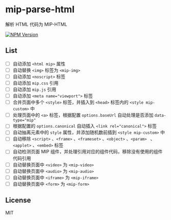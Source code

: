 # mip-parse-html
解析 HTML 代码为 MIP-HTML

[![NPM Version](https://img.shields.io/npm/v/mip-parse-html.svg)](https://www.npmjs.com/package/mip-parse-html)

## List

- [ ] 自动添加 `<html mip>` 属性
- [ ] 自动替换 `<img>` 标签为 `<mip-img>`
- [ ] 自动添加 `<noscript>` 标签
- [ ] 自动添加 `mip.css` 引用
- [ ] 自动添加 `mip.js` 引用
- [ ] 自动添加 `<meta name="viewport">` 标签
- [ ] 合并页面中多个 `<style>` 标签，并插入到 `<head>` 标签内的 `<style mip-custom>` 中
- [ ] 处理页面中的 `<a>` 标签，根据配置 `options.baseUrl` 自动处理是否添加 `data-type="mip"`
- [ ] 根据配置的 `options.canonical` 自动插入 `<link rel="canonical">` 标签
- [ ] 自动抽离元素中的 `style` 属性，并添加随机数前插到 `<style mip-custom>` 中
- [ ] 自动移除 `<script>` 、`<frame>` 、`<frameset>` 、`<object>` 、`<param> ` 、`<applet>` 、`<embed>` 标签
- [ ] 自动检测页面 MIP 组件，并处理引用对应的组件代码，移除没有使用的组件代码引用
- [ ] 自动替换页面中 `<video>` 为 `<mip-video>`
- [ ] 自动替换页面中 `<audio>` 为 `<mip-audio>`
- [ ] 自动替换页面中 `<iframe>` 为 `<mip-iframe>`
- [ ] 自动替换页面中 `<form>` 为 `<mip-form>`

## License
MIT
